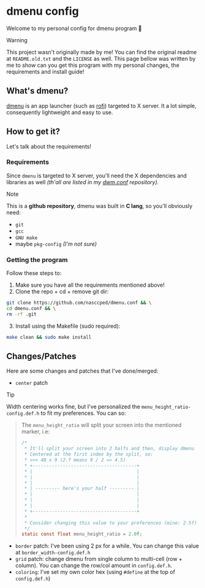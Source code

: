 dmenu config
============

Welcome to my personal config for dmenu program 🚀

> [!WARNING]
>
> This project wasn't originally made by me! You can find the
> original readme at `README.old.txt` and the `LICENSE` as well.
> This page bellow was written by me to show can you get this
> program with my personal changes, the requirements and install
> guide!

## What's dmenu?

[dmenu](https://wiki.archlinux.org/title/Dmenu) is an app launcher
(such as [rofi](https://github.com/davatorium/rofi)) targeted to X
server. It a lot simple, consequently lightweight and easy to use.

## How to get it?

Let's talk about the requirements!

### Requirements

Since `dmenu` is targeted to X server, you'll need the X dependencies
and libraries as well _(th'all are listed in my
[dwm.conf](https://github.com/nasccped/dwm.conf) repository)._

> [!NOTE]
>
> This is a **github repository**, dmenu was built in **C lang**,
> so you'll obviously need:
> - `git`
> - `gcc`
> - `GNU make`
> - maybe `pkg-config` _(I'm not sure)_

### Getting the program

Follow these steps to:

1. Make sure you have all the requirements mentioned above!
2. Clone the repo + cd + remove git dir:
```sh
git clone https://github.com/nasccped/dmenu.conf && \
cd dmenu.conf && \
rm -rf .git
```
3. Install using the Makefile (sudo required):
```sh
make clean && sudo make install
```

## Changes/Patches

Here are some changes and patches that I've  done/merged:

- `center` patch
> [!TIP]
>
> Width centering works fine, but I've personalized the
> `menu_height_ratio-config.def.h` to fit my preferences. You can so:
>
> > The `menu_height_ratio` will split your screen into the mentioned
> > marker, i.e:
> > ```c
> > /*
> >  * It'll split your screen into 2 halfs and then, display dmenu
> >  * Centered at the first index by the split, so:
> >  * >>> 40 x 9 (2.f means 9 / 2 => 4.5)
> >  * +--------------------------------------+
> >  * |                                      |
> >  * |                                      |
> >  * |                                      |
> >  * | --------- here's your half --------- |
> >  * |                                      |
> >  * |                                      |
> >  * |                                      |
> >  * +--------------------------------------+
> >  *
> >  * Consider changing this value to your preferences (mine: 2.5f)
> >  */
> > static const float menu_height_ratio = 2.0f;
> > ```
- `border` patch: I've been using 2 px for a while. You can change
  this value at `border_width-config.def.h`
- `grid` patch: change dmenu from single column to multi-cell (row +
  column). You can change the row/col amount in `config.def.h`.
- `coloring`: I've set my own color hex (using `#define` at the top
  of `config.def.h`)
